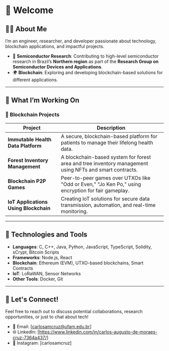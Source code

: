 # 👋 Welcome

## 🧑‍🔬 About Me

I’m an engineer, researcher, and developer passionate about technology, blockchain applications, and impactful projects.

- 🔬 **Semiconductor Research**: Contributing to high-level semiconductor research in Brazil’s **Northern region** as part of the **Research Group on Semiconductor Devices and Applications**.
- 🌍 **Blockchain**: Exploring and developing blockchain-based solutions for different applications.

---

## 🚀 What I’m Working On

### 🔹 Blockchain Projects
| Project                                | Description                                                                                      |
|----------------------------------------|--------------------------------------------------------------------------------------------------|
| **Immutable Health Data Platform**     | A secure, blockchain-based platform for patients to manage their lifelong health data.           |
| **Forest Inventory Management**        | A blockchain-based system for forest area and tree inventory management using NFTs and smart contracts. |
| **Blockchain P2P Games**               | Peer-to-peer games over UTXOs like "Odd or Even," "Jo Ken Po," using encryption for fair gameplay. |
| **IoT Applications Using Blockchain**  | Creating IoT solutions for secure data transmission, automation, and real-time monitoring.        |

---

## 🚀 Technologies and Tools
- **Languages**: C, C++, Java, Python, JavaScript, TypeScript, Solidity, sCrypt, Bitcoin Scripts
- **Frameworks**: Node.js, React
- **Blockchain**: Ethereum (EVM), UTXO-based blockchains, Smart Contracts
- **IoT**: LoRaWAN, Sensor Networks
- **Other Tools**: Docker, Git

---

## 📢 Let's Connect!

Feel free to reach out to discuss potential collaborations, research opportunities, or just to chat about tech!

- 📧 Email: [carlosamcruz@ufam.edu.br]
- 🌐 LinkedIn: [https://www.linkedin.com/in/carlos-augusto-de-moraes-cruz-7364a437/]
- 💬 Instagram: [carlosamcruz]


<!--
**carlosamcruz/carlosamcruz** is a ✨ _special_ ✨ repository because its `README.md` (this file) appears on your GitHub profile.

Here are some ideas to get you started:

- 🔭 I’m currently working on ...
- 🌱 I’m currently learning ...
- 👯 I’m looking to collaborate on ...
- 🤔 I’m looking for help with ...
- 💬 Ask me about ...
- 📫 How to reach me: ...
- 😄 Pronouns: ...
- ⚡ Fun fact: ...
-->
